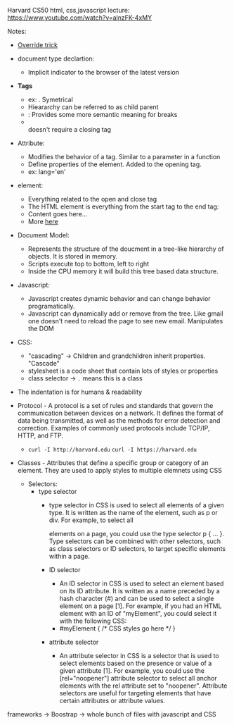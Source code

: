 Harvard CS50 html, css,javascript lecture: https://www.youtube.com/watch?v=alnzFK-4xMY


Notes:
  * [Override trick](https://www.youtube.com/watch?v=alnzFK-4xMY&t=7640s)
  * document type declartion: 
    * Implicit indicator to the browser of the latest version
  * **Tags**
    * ex: <html></html>. Symetrical
    * Hieararchy can be referred to as child parent
    * <pr>: Provides some more semantic meaning for breaks
    * <br> doesn't require a closing tag
  * Attribute:
    * Modifies the behavior of a tag. Similar to a parameter in a function
    * Define properties of the element. Added to the opening tag. 
    * ex: lang='en'
  * element:
    * Everything related to the open and close tag
    * The HTML element is everything from the start tag to the end tag:
    * <tagname>Content goes here...</tagname>
    * More [here](https://www.w3schools.com/html/html_elements.asp)

  * Document Model:
    * Represents the structure of the doucment in a tree-like hierarchy of objects. It is stored in memory. 
    * Scripts execute top to bottom, left to right
    * Inside the CPU memory it will build this tree based data structure. 

  * Javascript:
    * Javascript creates dynamic behavior and can change behavior programatically. 
    * Javascript can dynamically add or remove from the tree. Like gmail one doesn't need to reload the page to see new email. Manipulates the DOM

  * CSS:
    * "cascading" -> Children and grandchildren inherit properties. "Cascade"
    * stylesheet is a code sheet that contain lots of styles or properties
    * class selector -> `.` means this is a class

* The indentation is for humans & readability
* Protocol - A protocol is a set of rules and standards that govern the communication between devices on a network. It defines the format of data being transmitted, as well as the methods for error detection and correction. Examples of commonly used protocols include TCP/IP, HTTP, and FTP.
  * `curl -I http://harvard.edu` `curl -I https://harvard.edu`

* Classes - Attributes that define a specific group or category of an element. They are used to apply styles to multiple elemnets using CSS

  * Selectors:
    * type selector
      * type selector in CSS is used to select all elements of a given type. It is written as the name of the element, such as p or div. For example, to select all <p> elements on a page, you could use the type selector p { … }. Type selectors can be combined with other selectors, such as class selectors or ID selectors, to target specific elements within a page.

      * ID selector
        * An ID selector in CSS is used to select an element based on its ID attribute. It is written as a name preceded by a hash character (#) and can be used to select a single element on a page [1]. For example, if you had an HTML element with an ID of "myElement", you could select it with the following CSS:
        * #myElement { /* CSS styles go here */ }

      * attribute selector
        * An attribute selector in CSS is a selector that is used to select elements based on the presence or value of a given attribute [1]. For example, you could use the [rel="noopener"] attribute selector to select all anchor elements with the rel attribute set to "noopener". Attribute selectors are useful for targeting elements that have certain attributes or attribute values.

frameworks -> 
  Boostrap -> whole bunch of files with javascript and CSS

